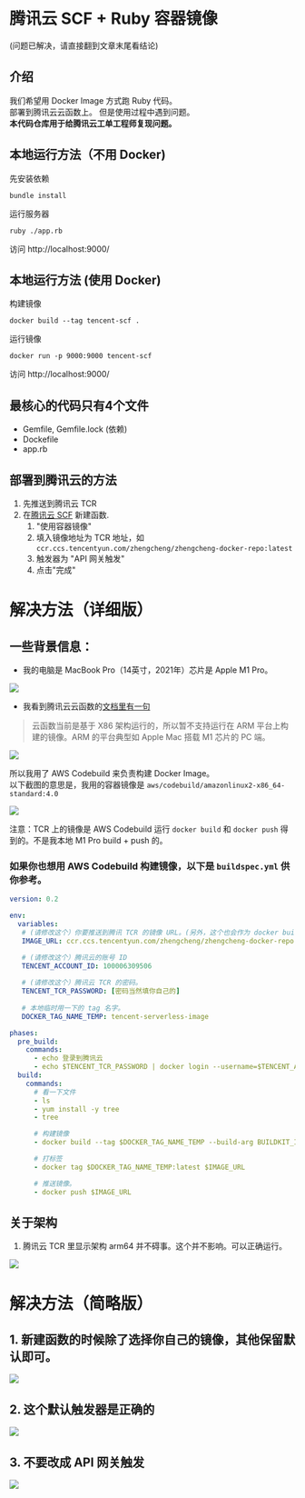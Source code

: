 # 腾讯云 SCF + Ruby 容器镜像
(问题已解决，请直接翻到文章末尾看结论)

## 介绍
我们希望用 Docker Image 方式跑 Ruby 代码。  
部署到腾讯云云函数上。
但是使用过程中遇到问题。   
**本代码仓库用于给腾讯云工单工程师复现问题。**     

## 本地运行方法（不用 Docker)

先安装依赖
```
bundle install
```

运行服务器
```
ruby ./app.rb
```

访问 http://localhost:9000/

## 本地运行方法 (使用 Docker)
构建镜像
```
docker build --tag tencent-scf .
```

运行镜像
```
docker run -p 9000:9000 tencent-scf
```

访问 http://localhost:9000/

## 最核心的代码只有4个文件
* Gemfile, Gemfile.lock (依赖)
* Dockefile
* app.rb

## 部署到腾讯云的方法
1. 先推送到腾讯云 TCR 
2. 在[腾讯云 SCF](https://console.cloud.tencent.com/scf/list) 新建函数.
   1. "使用容器镜像"
   2. 填入镜像地址为 TCR 地址，如 `ccr.ccs.tencentyun.com/zhengcheng/zhengcheng-docker-repo:latest`
   3. 触发器为 "API 网关触发"
   4. 点击"完成"

# 解决方法（详细版）

## 一些背景信息：
* 我的电脑是 MacBook Pro（14英寸，2021年）芯片是 Apple M1 Pro。

![](img/m1pro.jpg)


* 我看到腾讯云云函数的[文档里有一句](https://cloud.tencent.com/document/product/583/56051)

> 云函数当前是基于 X86 架构运行的，所以暂不支持运行在 ARM 平台上构建的镜像。ARM 的平台典型如 Apple Mac 搭载 M1 芯片的 PC 端。

![](./img/x86.jpg)

所以我用了 AWS Codebuild 来负责构建 Docker Image。  
以下截图的意思是，我用的容器镜像是 `aws/codebuild/amazonlinux2-x86_64-standard:4.0`

![](img/codebuild.jpg)

注意：TCR 上的镜像是 AWS Codebuild 运行 `docker build` 和 `docker push` 得到的。不是我本地 M1 Pro build + push 的。

### 如果你也想用 AWS Codebuild 构建镜像，以下是 `buildspec.yml` 供你参考。

```yml
version: 0.2

env:
  variables:
   # (请修改这个）你要推送到腾讯 TCR 的镜像 URL。(另外，这个也会作为 docker build 的 --cache-from 参数）
   IMAGE_URL: ccr.ccs.tencentyun.com/zhengcheng/zhengcheng-docker-repo:latest

   # (请修改这个）腾讯云的账号 ID
   TENCENT_ACCOUNT_ID: 100006309506
   
   # (请修改这个）腾讯云 TCR 的密码。
   TENCENT_TCR_PASSWORD: [密码当然填你自己的]
   
   # 本地临时用一下的 tag 名字。
   DOCKER_TAG_NAME_TEMP: tencent-serverless-image

phases:
  pre_build:
    commands:
      - echo 登录到腾讯云
      - echo $TENCENT_TCR_PASSWORD | docker login --username=$TENCENT_ACCOUNT_ID --password-stdin  https://ccr.ccs.tencentyun.com
  build:
    commands:
      # 看一下文件
      - ls
      - yum install -y tree
      - tree

      # 构建镜像
      - docker build --tag $DOCKER_TAG_NAME_TEMP --build-arg BUILDKIT_INLINE_CACHE=1 --cache-from $IMAGE_URL --file Dockerfile ./

      # 打标签
      - docker tag $DOCKER_TAG_NAME_TEMP:latest $IMAGE_URL

      # 推送镜像。
      - docker push $IMAGE_URL
```


## 关于架构
1. 腾讯云 TCR 里显示架构 arm64 并不碍事。这个并不影响。可以正确运行。

![](img/tcr.jpg)

# 解决方法（简略版）
## 1. 新建函数的时候除了选择你自己的镜像，其他保留默认即可。  
![](img/create-scf-function.jpg)

## 2. 这个默认触发器是正确的
![](img/trigger-correct.jpg)

## 3. 不要改成 API 网关触发
![](img/trigger-wrong.jpg)

